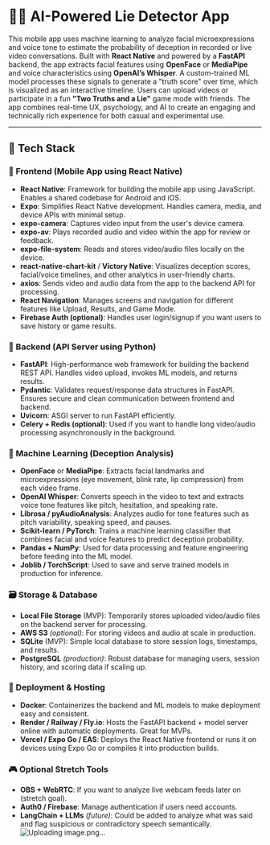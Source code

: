 # 🕵️‍♂️ AI-Powered Lie Detector App

This mobile app uses machine learning to analyze facial microexpressions and voice tone to estimate the probability of deception in recorded or live video conversations. Built with **React Native** and powered by a **FastAPI** backend, the app extracts facial features using **OpenFace** or **MediaPipe** and voice characteristics using **OpenAI’s Whisper**. A custom-trained ML model processes these signals to generate a "truth score" over time, which is visualized as an interactive timeline. Users can upload videos or participate in a fun **"Two Truths and a Lie"** game mode with friends. The app combines real-time UX, psychology, and AI to create an engaging and technically rich experience for both casual and experimental use.

---

## 🧰 Tech Stack

### 📱 Frontend (Mobile App using React Native)

- **React Native**: Framework for building the mobile app using JavaScript. Enables a shared codebase for Android and iOS.
- **Expo**: Simplifies React Native development. Handles camera, media, and device APIs with minimal setup.
- **expo-camera**: Captures video input from the user's device camera.
- **expo-av**: Plays recorded audio and video within the app for review or feedback.
- **expo-file-system**: Reads and stores video/audio files locally on the device.
- **react-native-chart-kit** / **Victory Native**: Visualizes deception scores, facial/voice timelines, and other analytics in user-friendly charts.
- **axios**: Sends video and audio data from the app to the backend API for processing.
- **React Navigation**: Manages screens and navigation for different features like Upload, Results, and Game Mode.
- **Firebase Auth (optional)**: Handles user login/signup if you want users to save history or game results.

### 🧠 Backend (API Server using Python)

- **FastAPI**: High-performance web framework for building the backend REST API. Handles video upload, invokes ML models, and returns results.
- **Pydantic**: Validates request/response data structures in FastAPI. Ensures secure and clean communication between frontend and backend.
- **Uvicorn**: ASGI server to run FastAPI efficiently.
- **Celery + Redis (optional)**: Used if you want to handle long video/audio processing asynchronously in the background.

### 🤖 Machine Learning (Deception Analysis)

- **OpenFace** or **MediaPipe**: Extracts facial landmarks and microexpressions (eye movement, blink rate, lip compression) from each video frame.
- **OpenAI Whisper**: Converts speech in the video to text and extracts voice tone features like pitch, hesitation, and speaking rate.
- **Librosa / pyAudioAnalysis**: Analyzes audio for tone features such as pitch variability, speaking speed, and pauses.
- **Scikit-learn / PyTorch**: Trains a machine learning classifier that combines facial and voice features to predict deception probability.
- **Pandas + NumPy**: Used for data processing and feature engineering before feeding into the ML model.
- **Joblib / TorchScript**: Used to save and serve trained models in production for inference.

### 🗃️ Storage & Database

- **Local File Storage** (MVP): Temporarily stores uploaded video/audio files on the backend server for processing.
- **AWS S3** *(optional)*: For storing videos and audio at scale in production.
- **SQLite** (MVP): Simple local database to store session logs, timestamps, and results.
- **PostgreSQL** *(production)*: Robust database for managing users, session history, and scoring data if scaling up.

### 🚀 Deployment & Hosting

- **Docker**: Containerizes the backend and ML models to make deployment easy and consistent.
- **Render / Railway / Fly.io**: Hosts the FastAPI backend + model server online with automatic deployments. Great for MVPs.
- **Vercel / Expo Go / EAS**: Deploys the React Native frontend or runs it on devices using Expo Go or compiles it into production builds.

### 🎮 Optional Stretch Tools

- **OBS + WebRTC**: If you want to analyze live webcam feeds later on (stretch goal).
- **Auth0 / Firebase**: Manage authentication if users need accounts.
- **LangChain + LLMs** *(future)*: Could be added to analyze what was said and flag suspicious or contradictory speech semantically.
![Uploading image.png…]()
